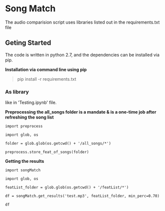 
# Song Match

The audio comparision script uses libraries listed out in the requirements.txt file

## Geting Started

The code is written in python 2.7, and the dependencies can be installed via pip.

**Installation via command line using pip**
> pip install -r requirements.txt


### As library

like in 'Testing.ipynb' file.

**Preprocessing the all_songs folder is a mandate & is a one-time job after refreshing the song list**

`import preprocess`

`import glob, os`

`folder = glob.glob(os.getcwd() + '/all_songs/*')`

`preprocess.store_feat_of_songs(folder)`


**Getting the results**

`import songMatch`

`import glob, os`

`featList_folder = glob.glob(os.getcwd() + '/featList/*')`

`df = songMatch.get_results('test.mp3', featList_folder, min_perc=0.70)`

`df`

